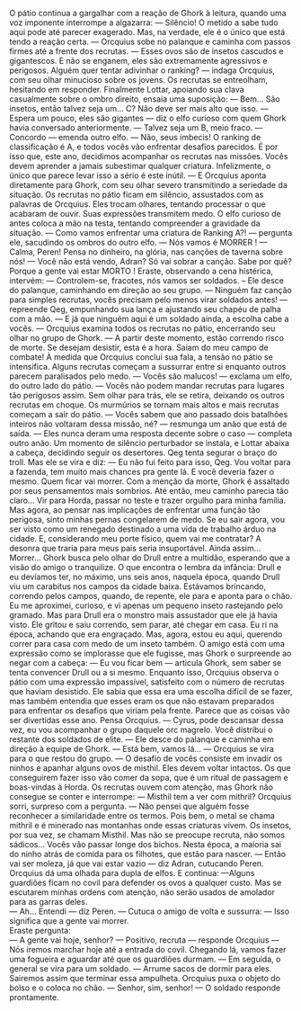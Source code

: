 O pátio continua a gargalhar com a reação de Ghork à leitura, quando uma voz imponente interrompe a algazarra:
— Silêncio! O metido a sabe tudo aqui pode até parecer exagerado. Mas, na verdade, ele é o único que está tendo a reação certa. — Orcquius sobe no palanque e caminha com passos firmes até a frente dos recrutas.
— Esses ovos são de insetos cascudos e gigantescos. E não se enganem, eles são extremamente agressivos e perigosos. Alguém quer tentar adivinhar o ranking? — indaga Orcquius, com seu olhar minucioso sobre os jovens.
Os recrutas se entreolham, hesitando em responder. Finalmente Lottar, apoiando sua clava casualmente sobre o ombro direito, ensaia uma suposição:
— Bem... São insetos, então talvez seja um... C? Não deve ser mais alto que isso.
— Espera um pouco, eles são gigantes — diz o elfo curioso com quem Ghork havia conversado anteriormente. — Talvez seja um B, meio fraco.
— Concordo — emenda outro elfo.
— Não, seus imbecis! O ranking de classificação é A, e todos vocês vão enfrentar desafios parecidos. É por isso que, este ano, decidimos acompanhar os recrutas nas missões. Vocês devem aprender a jamais subestimar qualquer criatura. Infelizmente, o único que parece levar isso a sério é este inútil. — E Orcquius aponta diretamente para Ghork, com seu olhar severo transmitindo a seriedade da situação.
Os recrutas no pátio ficam em silêncio, assustados com as palavras de Orcquius. Eles trocam olhares, tentando processar o que acabaram de ouvir. Suas expressões transmitem medo.
O elfo curioso de antes coloca a mão na testa, tentando compreender a gravidade da situação.
— Como vamos enfrentar uma criatura de Ranking A?! — pergunta ele, sacudindo os ombros do outro elfo. — Nós vamos é MORRER  ! 
— Calma, Peren! Pensa no dinheiro, na glória, nas canções de taverna sobre nós!
— Você não está vendo, Adran? Só vai sobrar a canção. Sabe por quê? Porque a gente vai estar MORTO  !
Eraste, observando a cena histérica, intervém:
— Controlem-se, fracotes, nós vamos ser soldados. – Ele desce do palanque, caminhando em direção ao seu grupo.
— Ninguém faz canção para simples recrutas, vocês precisam pelo menos virar soldados antes! — repreende Qeg, empunhando sua lança e ajustando seu chapéu de palha com a mão.
— E já que ninguém aqui é um soldado ainda, a escolha cabe a vocês. — Orcquius examina todos os recrutas no pátio, encerrando seu olhar no grupo de Ghork. — A partir deste momento, estão correndo risco de morte. Se desejam desistir, esta é a hora. Saiam do meu campo de combate!
À medida que Orcquius conclui sua fala, a tensão no pátio se intensifica. Alguns recrutas começam a sussurrar entre si enquanto outros parecem paralisados pelo medo.
— Vocês são malucos! — exclama um elfo, do outro lado do pátio. — Vocês não podem mandar recrutas para lugares tão perigosos assim.
Sem olhar para trás, ele se retira, deixando os outros recrutas em choque.
Os murmúrios se tornam mais altos e mais recrutas começam a sair do pátio.
— Vocês sabem que ano passado dois batalhões inteiros não voltaram dessa missão, né? — resmunga um anão que está de saída.
— Eles nunca deram uma resposta decente sobre o caso — completa outro anão.
Um momento de silêncio perturbador se instala, e Lottar abaixa a cabeça, decidindo seguir os desertores.
Qeg tenta segurar o braço do troll. Mas ele se vira e diz:
— Eu não fui feito para isso, Qeg.  Vou voltar para a fazenda, tem muito mais chances pra gente lá. E você deveria fazer o mesmo. Quem ficar vai morrer. 
Com a menção da morte, Ghork é assaltado por seus pensamentos mais sombrios.
Até então, meu caminho parecia tão claro... Vir para Horda, passar no teste e trazer orgulho para minha família. Mas agora, ao pensar nas implicações de enfrentar uma função tão perigosa, sinto minhas pernas congelarem de medo.
Se eu sair agora, vou ser visto como um renegado destinado a uma vida de trabalho árduo na cidade. E, considerando meu porte físico, quem vai me contratar? 
A desonra que traria para meus pais seria insuportável. Ainda assim... Morrer...
Ghork busca pelo olhar do Drull entre a multidão, esperando que a visão do amigo o tranquilize. O que encontra o lembra da infância:
Drull e eu devíamos ter, no máximo, uns seis anos, naquela época, quando Drull viu um carabitus nos campos da cidade baixa. Estávamos brincando, correndo pelos campos, quando, de repente, ele para e aponta para o chão. Eu me aproximei, curioso, e vi apenas um pequeno inseto rastejando pelo gramado. Mas para Drull era o monstro mais assustador que ele já havia visto. Ele gritou e saiu correndo, sem parar, até chegar em casa. Eu ri na época, achando que era engraçado. Mas, agora, estou eu aqui, querendo correr para casa com medo de um inseto também.
O amigo está com uma expressão como se implorasse que ele fugisse, mas Ghork o surpreende ao negar com a cabeça: 
— Eu vou ficar bem — articula Ghork, sem saber se tenta convencer Drull ou a si mesmo. 
Enquanto isso, Orcquius observa o pátio com uma expressão impassível, satisfeito com o número de recrutas que haviam desistido. Ele sabia que essa era uma escolha difícil de se fazer, mas também entendia que esses eram os que não estavam preparados para enfrentar os desafios que viriam pela frente.
Parece que as coisas vão ser divertidas esse ano. Pensa Orcquius.
— Cyrus, pode descansar dessa vez, eu vou acompanhar o grupo daquele orc magrelo. Você distribui o restante dos soldados de elite. — Ele desce do palanque e caminha em direção à equipe de Ghork.
— Está bem, vamos lá… — Orcquius se vira para o que restou do grupo.
— O desafio de vocês consiste em invadir os ninhos e apanhar alguns ovos de misthil. Eles devem voltar intactos. Os que conseguirem fazer isso vão comer da sopa, que é um ritual de passagem e boas-vindas à Horda. 
Os recrutas ouvem com atenção, mas Ghork não consegue se conter e interrompe:
— Misthil tem a ver com mithril?
Orcquius sorri, surpreso com a pergunta.
— Não pensei que alguém fosse reconhecer a similaridade entre os termos. Pois bem, o metal se chama mithril e é minerado nas montanhas onde essas criaturas vivem. Os insetos, por sua vez, se chamam Misthil. Mas não se preocupe recruta, não somos sádicos... Vocês vão passar longe dos bichos. Nesta época, a maioria sai do ninho atrás de comida para os filhotes, que estão para nascer.
— Então vai ser moleza, já que vai estar vazio — diz Adran, cutucando Peren.	
Orcquius dá uma olhada para dupla de elfos. E continua:
—Alguns guardiões ficam no covil para defender os ovos a qualquer custo. Mas se escutarem minhas ordens com atenção, não serão usados de amolador para as garras deles.  
— Ah… Entendi — diz Peren. — Cutuca o amigo de volta e sussurra: 
— Isso significa que a gente vai morrer.	
Eraste pergunta:            
— A gente vai hoje, senhor?
— Positivo, recruta — responde Orcquius — Nós iremos marchar hoje até a entrada do covil. Chegando lá, vamos fazer uma fogueira e aguardar até que os guardiões durmam. — Em seguida, o general se vira para um soldado. — Arrume sacos de dormir para eles. Sairemos assim que terminar essa ampulheta. 
Orcquius puxa o objeto do bolso e o coloca no chão.
— Senhor, sim, senhor! — O soldado responde prontamente.